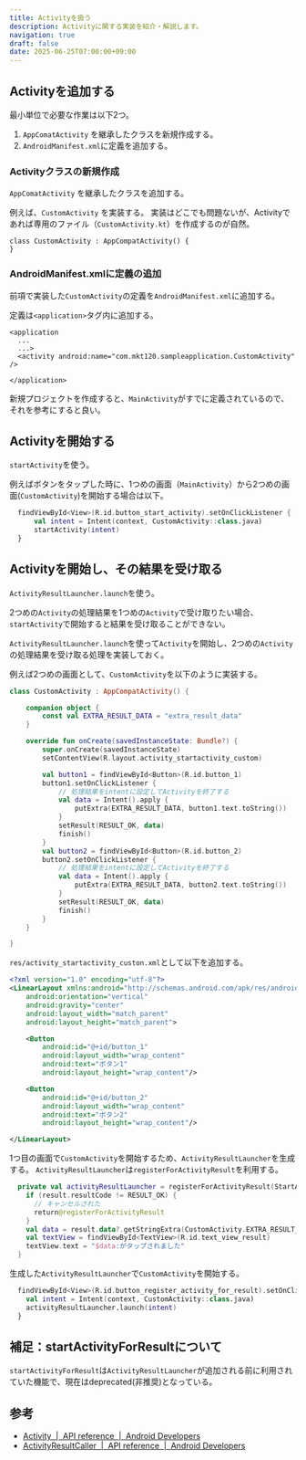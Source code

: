 ```yaml
---
title: Activityを扱う
description: Activityに関する実装を紹介・解説します。
navigation: true
draft: false
date: 2025-06-25T07:00:00+09:00
---
```


## Activityを追加する

最小単位で必要な作業は以下2つ。

1. `AppComatActivity` を継承したクラスを新規作成する。
2. `AndroidManifest.xml`に定義を追加する。

### Activityクラスの新規作成

`AppComatActivity` を継承したクラスを追加する。

例えば、`CustomActivity` を実装する。
実装はどこでも問題ないが、Activityであれば専用のファイル（`CustomActivity.kt`）を作成するのが自然。 

```
class CustomActivity : AppCompatActivity() {
}
```

### AndroidManifest.xmlに定義の追加

前項で実装した`CustomActivity`の定義を`AndroidManifest.xml`に追加する。

定義は`<application>`タグ内に追加する。
```
<application
  ... 
  ...>
  <activity android:name="com.mkt120.sampleapplication.CustomActivity" />

</application>
```

新規プロジェクトを作成すると、`MainActivity`がすでに定義されているので、それを参考にすると良い。

## Activityを開始する

`startActivity`を使う。

例えばボタンをタップした時に、1つめの画面（`MainActivity`）から2つめの画面(`CustomActivity`)を開始する場合は以下。

```kt
  findViewById<View>(R.id.button_start_activity).setOnClickListener {
      val intent = Intent(context, CustomActivity::class.java)
      startActivity(intent)
  }
```

## Activityを開始し、その結果を受け取る

`ActivityResultLauncher.launch`を使う。

2つめの`Activity`の処理結果を1つめの`Activity`で受け取りたい場合、`startActivity`で開始すると結果を受け取ることができない。

`ActivityResultLauncher.launch`を使って`Activity`を開始し、2つめの`Activity`の処理結果を受け取る処理を実装しておく。

例えば2つめの画面として、`CustomActivity`を以下のように実装する。

```kt
class CustomActivity : AppCompatActivity() {

    companion object {
        const val EXTRA_RESULT_DATA = "extra_result_data"
    }

    override fun onCreate(savedInstanceState: Bundle?) {
        super.onCreate(savedInstanceState)
        setContentView(R.layout.activity_startactivity_custom)

        val button1 = findViewById<Button>(R.id.button_1)
        button1.setOnClickListener {
            // 処理結果をintentに設定してActivityを終了する
            val data = Intent().apply {
                putExtra(EXTRA_RESULT_DATA, button1.text.toString())
            }
            setResult(RESULT_OK, data)
            finish()
        }
        val button2 = findViewById<Button>(R.id.button_2)
        button2.setOnClickListener {
            // 処理結果をintentに設定してActivityを終了する
            val data = Intent().apply {
                putExtra(EXTRA_RESULT_DATA, button2.text.toString())
            }
            setResult(RESULT_OK, data)
            finish()
        }
    }

}
```

`res/activity_startactivity_custon.xml`として以下を追加する。

```xml
<?xml version="1.0" encoding="utf-8"?>
<LinearLayout xmlns:android="http://schemas.android.com/apk/res/android"
    android:orientation="vertical"
    android:gravity="center"
    android:layout_width="match_parent"
    android:layout_height="match_parent">

    <Button
        android:id="@+id/button_1"
        android:layout_width="wrap_content"
        android:text="ボタン1"
        android:layout_height="wrap_content"/>

    <Button
        android:id="@+id/button_2"
        android:layout_width="wrap_content"
        android:text="ボタン2"
        android:layout_height="wrap_content"/>

</LinearLayout>
```

1つ目の画面で`CustomActivity`を開始するため、`ActivityResultLauncher`を生成する。
`ActivityResultLauncher`は`registerForActivityResult`を利用する。

```kt
  private val activityResultLauncher = registerForActivityResult(StartActivityForResult()) { result ->
    if (result.resultCode != RESULT_OK) {
      // キャンセルされた
      return@registerForActivityResult
    }
    val data = result.data?.getStringExtra(CustomActivity.EXTRA_RESULT_DATA)
    val textView = findViewById<TextView>(R.id.text_view_result)
    textView.text = "$data:がタップされました"
  }
```

生成した`ActivityResultLauncher`で`CustomActivity`を開始する。

```kt
  findViewById<View>(R.id.button_register_activity_for_result).setOnClickListener {
    val intent = Intent(context, CustomActivity::class.java)
    activityResultLauncher.launch(intent)
  }
```


## 補足：startActivityForResultについて

`startActivityForResult`は`ActivityResultLauncher`が追加される前に利用されていた機能で、現在はdeprecated(非推奨)となっている。

## 参考

- [Activity  |  API reference  |  Android Developers](https://developer.android.com/reference/android/app/Activity)
- [ActivityResultCaller  |  API reference  |  Android Developers](https://developer.android.com/reference/androidx/activity/result/ActivityResultCaller#registerForActivityResult(androidx.activity.result.contract.ActivityResultContract,androidx.activity.result.ActivityResultCallback))